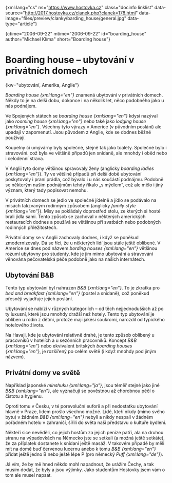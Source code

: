 
{xml:lang="cs" ns="https://www.hostovka.cz" class="docinfo linklist" data-source="http://2017.hostovka.cz/clanek.php?clanek=178.html" data-image="files/preview/clanky/barding_house/general.jpg" data-type="article"}

{ctime="2006-09-22" mtime="2006-09-22" id="boarding\_house" author="Michael Klíma" short="Boarding house"}

# Boarding house – ubytování v privátních domech

{kw="ubytování, Amerika, Anglie"}

_Boarding house {xml:lang="en"}_ znamená ubytování v privátních domech. Někdy to je na delší dobu, dokonce i na několik let, něco podobného jako u nás podnájem.

Ve Spojených státech se _boarding house {xml:lang="en"}_ kdysi nazýval jako _rooming house {xml:lang="en"}_ nebo také jako _lodging house {xml:lang="en"}_. Všechny tyto výrazy v Americe (v původním poslání) ale upadají v zapomenutí. Jsou původem z Anglie, kde se dodnes běžné používají.

Koupelny či umývárny byly společné, stejně tak jako toalety. Společné bylo i stravování. což byla ve většině případů jen snídaně, ale mnohdy i oběd nebo i celodenní strava.

V Anglii tyto domy většinou spravovaly ženy (anglicky _boarding ladies {xml:lang="en"}_). Ty ve většině případů při delší době ubytování poskytovaly i praní prádla, což bývalo i u nás součástí podnájmu. Podobně se některým našim podnájmům tehdy říkalo „s mýdlem“, což ale mělo i jiný význam, který tady popisovat nemohu.

V privátních domech se jedlo ve společné jídelně a jídlo se podávalo na mísách takzvaným rodinným způsobem (anglicky _family style {xml:lang="en"}_). Mísy se pokládaly doprostřed stolu, ze kterých si hosté brali jídla sami. Tento způsob se zachoval v některých amerických restauracích dodnes a používá se většinou při svatbách nebo podobných rodinných příležitostech.

Privátní domy se v Anglii zachovaly dodnes, i když se poněkud zmodernizovaly. Dá se říci, že u některých lidí jsou stále ještě oblíbené. V Americe se dnes pod názvem _bording houses {xml:lang="en"}_ většinou rozumí ubytovny pro studenty, kde je jim mimo ubytování a stravování věnována pečovatelská péče podobně jako na našich internátech.

## Ubytování B&B

Tento typ ubytování byl nahrazen _B&B {xml:lang="en"}_. To je zkratka pro _bed and breakfast {xml:lang="en"}_ (postel a snídaně), což poněkud přesněji vyjadřuje jejich poslání.

Ubytování se nabízí v různých kategoriích – od těch nejjednodušších až po ty luxusní, které jsou mnohdy dražší než hotely. Tento typ ubytování je oblíben u rodin z dětmi, protože mají jakési soukromí, narozdíl od typického hotelového života.

Na Havaji, kde je ubytování relativně drahé, je tento způsob oblíbený u pracovníků v hotelích a u sezónních pracovníků. Koncept _B&B {xml:lang="en"}_ nebo ekvivalent britských _boarding houses {xml:lang="en"}_, je rozšířený po celém světě (i když mnohdy pod jiným názvem).

## Privátní domy ve světě

Například japonské _minshuku {xml:lang="ja"}_, jsou téměř stejné jako jiné _B&B {xml:lang="en"}_, ale vyznačují se pověstnou až chorobnou péčí o čistotu a hygienu.

Oproti tomu v Česku, v té porevoluční euforii a při nedostatku ubytování hlavně v Praze, lidem prošlo všechno možné. Lidé, kteří nikdy (mimo svého bytu) v žádném _B&B {xml:lang="en"}_ nebyli a nikdy nespali v žádném pořádném hotelu v zahraničí, šířili do světa naši představu o kultuře bydlení.

Někteří sice nevěděli, co jejich hostům za jejich peníze patří, ala na druhou stranu na výpadovkách na Německo jste se setkali (a možná ještě setkáte), že za příplatek dostanete k snídani ještě masáž. V takovém případě by měli mít na domě buď červenou lucernu anebo k tomu _B&B {xml:lang="en"}_ přidat ještě jedno B nebo ještě lépe P (pro německý _Puff {xml:lang="de"}_).

Já vím, že by mě hned někdo mohl napadnout, že urážím Čechy, a tak musím dodat, že byly a jsou výjimky. Jako studentům Hostovky jsem vám o tom ale musel napsat.

